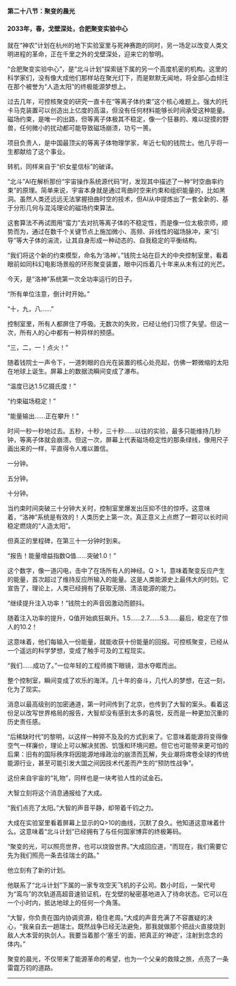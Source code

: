 **第二十八节：聚变的晨光**

#### **2033年，春，戈壁深处，合肥聚变实验中心**

就在“神农”计划在杭州的地下实验室里与死神赛跑的同时，另一场足以改变人类文明进程的革命，正在千里之外的戈壁深处，迎来它的黎明。

“合肥聚变实验中心”，是“北斗计划”探索链下属的另一个高度机密的机构。这里的科学家们，没有像大成他们那样站在聚光灯下，而是默默无闻地，将全部心血倾注在那个被誉为“人造太阳”的终极能源梦想上。

过去几年，可控核聚变的研究一直卡在“等离子体约束”这个核心难题上。强大的托卡马克装置可以创造出上亿度的高温，但没有任何材料能够长时间承受这种能量。磁场约束，是唯一的出路，但等离子体极其不稳定，像一个狂暴的、难以捉摸的野兽，任何微小的扰动都可能导致磁场崩溃，功亏一篑。

项目负责人，是中国最顶尖的等离子体物理学家，年近七旬的钱院士。他几乎将一生都献给了这个事业。

转机，同样来自于“织女星信标”的破译。

“北斗”AI在解析那份“宇宙操作系统源代码”时，发现其中描述了一种“时空曲率约束”的原理。简单来说，宇宙本身就是通过弯曲时空来约束和组织能量的，比如黑洞。虽然人类还远远无法掌握扭曲时空的技术，但AI从中提炼出了一套全新的、基于分形几何与混沌理论的磁场约束算法。

这套算法不再试图用“蛮力”去对抗等离子体的不稳定性，而是像一位太极宗师，顺势而为，通过在数千个关键节点上施加微小、高频、非线性的磁场脉冲，来“引导”等大子体的湍流，让其自身形成一种动态的、自我稳定的平衡结构。

“我们将这个新的约束模型，命名为‘洛神’。”钱院士站在巨大的中央控制室里，看着眼前如同科幻电影场景般的环形聚变装置，眼中闪烁着几十年来从未有过的光芒。

今天，是“洛神”系统第一次全功率运行的日子。

“所有单位注意，倒计时开始。”

“十，九，八……”

控制室里，所有人都屏住了呼吸。无数次的失败，已经让他们习惯了失望。但这一次，所有人的心中都有一种异样的预感。

“三，二，一！点火！”

随着钱院士一声令下，一道刺眼的白光在装置的核心处亮起，仿佛一颗微缩的太阳在地球上诞生。屏幕上的数据流瞬间变成了瀑布。

“温度已达1.5亿摄氏度！”

“约束磁场稳定！”

“能量输出……正在攀升！”

时间一秒一秒地过去。五秒，十秒，三十秒……以往的实验，最多只能维持几秒钟，等离子体就会崩溃。但这一次，屏幕上代表磁场稳定性的那条绿线，像用尺子画出来的一样，平直得令人难以置信。

一分钟。

五分钟。

十分钟。

当约束时间突破三十分钟大关时，控制室里爆发出压抑不住的惊呼。这意味着，“洛神”系统是有效的！人类历史上第一次，真正意义上点燃了一颗可以长时间稳定燃烧的“人造太阳”。

但真正的里程碑，在第三十一分钟时到来。

“报告！能量增益指数Q值……突破1.0！”

这个数字，像一道闪电，击中了在场所有人的神经。Q > 1，意味着聚变反应产生的能量，首次超过了维持反应所输入的能量。这是人类能源史上最伟大的时刻。它宣告了，理论上，人类已经拥有了获取无限、清洁能源的能力。

“继续提升注入功率！”钱院士的声音因激动而颤抖。

随着注入功率的提升，Q值开始疯狂飙升。1.5……2.7……5.3……最后，稳定在了惊人的10.2！

这意味着，他们每输入一份能量，就能收获十份能量的回报。可控核聚变，已经从一个遥远的科学梦想，变成了触手可及的工程现实。

“我们……成功了。”一位年轻的工程师摘下眼镜，泪水夺眶而出。

整个控制室，瞬间变成了欢乐的海洋。几十年的奋斗，几代人的梦想，在这一刻，化为了现实。

消息以最高级别的加密通道，第一时间传到了北京，也传到了大智的案头。看着这份足以改写世界格局的报告，大智却没有感到太多的喜悦，反而是一种更加沉重的历史责任感。

“后稀缺时代”的黎明，以这样一种猝不及及的方式到来了。它意味着能源将变得像空气一样廉价，理论上可以解决贫困、饥饿和环境问题。但它也可能带来更可怕的后果：旧有的国际秩序将因能源地缘政治的崩溃而瓦解，失业潮将席卷全球的传统能源行业，甚至可能引发大国之间因技术代差而产生的“预防性战争”。

这份来自宇宙的“礼物”，同样也是一块考验人性的试金石。

大智立刻将这个消息通报给了大成。

“我们点亮了太阳。”大智的声音平静，却带着千钧之力。

大成在实验室里看着屏幕上显示的Q>10的曲线，沉默了良久。他知道这意味着什么。这意味着“北斗计划”已经拥有了与任何国家博弈的终极筹码。

“聚变的光，可以照亮世界，也可以烧毁世界。”大成回应道，“而现在，我们需要它先为我们照亮一条去往瑞士的路。”

他立刻有了新的计划。

他联系了“北斗计划”下属的一家专攻空天飞机的子公司。数小时后，一架代号为“鸾鸟”的次轨道高超音速验证机，在戈壁的秘密基地进入了待命状态。它可以在一个小时内，抵达地球上的任何一个角落。

“大智，你负责在国内协调资源，稳住老周。”大成的声音充满了不容置疑的决心，“我亲自去一趟瑞士。既然战争已经无法避免，那我就做那个把战火直接烧到敌人大本营的执剑人。我要当着那个‘塞壬’的面，把真正的‘神迹’，注射到念念的体内。”

聚变的晨光，不仅带来了能源革命的希望，也为一个父亲的救赎之旅，点亮了一条雷霆万钧的道路。

---

###

###
